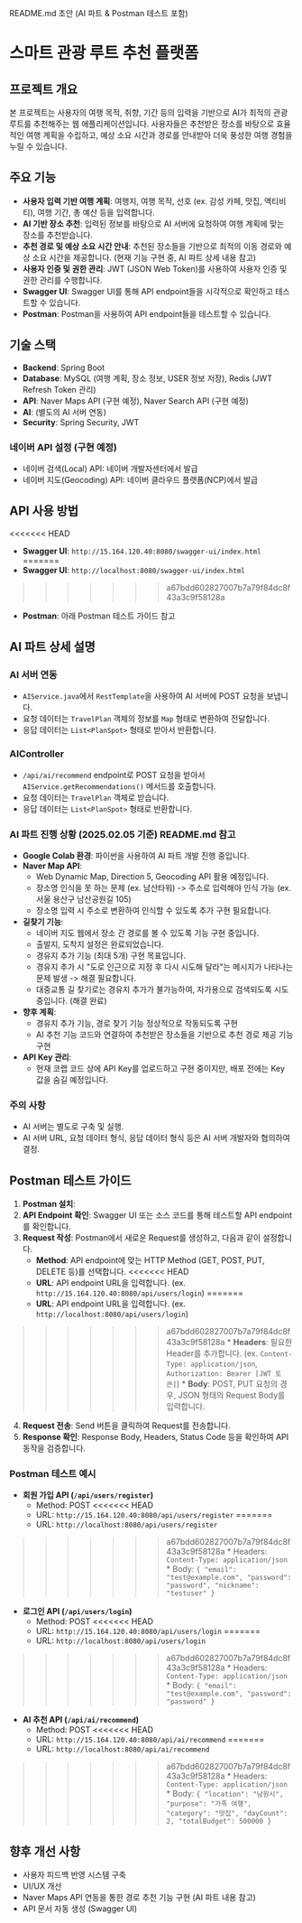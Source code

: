 README.md 초안 (AI 파트 & Postman 테스트 포함)

# 스마트 관광 루트 추천 플랫폼

## 프로젝트 개요

본 프로젝트는 사용자의 여행 목적, 취향, 기간 등의 입력을 기반으로 AI가 최적의 관광 루트를 추천해주는 웹 애플리케이션입니다. 
사용자들은 추천받은 장소를 바탕으로 효율적인 여행 계획을 수립하고, 예상 소요 시간과 경로를 안내받아 더욱 풍성한 여행 경험을 누릴 수 있습니다.

## 주요 기능

*   **사용자 입력 기반 여행 계획**: 여행지, 여행 목적, 선호 (ex. 감성 카페, 맛집, 액티비티), 여행 기간, 총 예산 등을 입력합니다.
*   **AI 기반 장소 추천**: 입력된 정보를 바탕으로 AI 서버에 요청하여 여행 계획에 맞는 장소를 추천받습니다.
*   **추천 경로 및 예상 소요 시간 안내**: 추천된 장소들을 기반으로 최적의 이동 경로와 예상 소요 시간을 제공합니다. (현재 기능 구현 중, AI 파트 상세 내용 참고)
*   **사용자 인증 및 권한 관리**: JWT (JSON Web Token)를 사용하여 사용자 인증 및 권한 관리를 수행합니다.
*   **Swagger UI**: Swagger UI를 통해 API endpoint들을 시각적으로 확인하고 테스트할 수 있습니다.
*   **Postman**: Postman을 사용하여 API endpoint들을 테스트할 수 있습니다.

## 기술 스택

*   **Backend**: Spring Boot
*   **Database**: MySQL (여행 계획, 장소 정보, USER 정보 저장), Redis (JWT Refresh Token 관리)
*   **API**: Naver Maps API (구현 예정), Naver Search API (구현 예정)
*   **AI**: (별도의 AI 서버 연동)
*   **Security**: Spring Security, JWT



### 네이버 API 설정 (구현 예정)

*   네이버 검색(Local) API: 네이버 개발자센터에서 발급
*   네이버 지도(Geocoding) API: 네이버 클라우드 플랫폼(NCP)에서 발급



## API 사용 방법

<<<<<<< HEAD
*   **Swagger UI**: `http://15.164.120.40:8080/swagger-ui/index.html` 
=======
*   **Swagger UI**: `http://localhost:8080/swagger-ui/index.html` 
>>>>>>> a67bdd602827007b7a79f84dc8f43a3c9f58128a
*   **Postman**: 아래 Postman 테스트 가이드 참고

## AI 파트 상세 설명

### AI 서버 연동

*   `AIService.java`에서 `RestTemplate`을 사용하여 AI 서버에 POST 요청을 보냅니다.
*   요청 데이터는 `TravelPlan` 객체의 정보를 `Map` 형태로 변환하여 전달합니다.
*   응답 데이터는 `List<PlanSpot>` 형태로 받아서 반환합니다.

### AIController

*   `/api/ai/recommend` endpoint로 POST 요청을 받아서 `AIService.getRecommendations()` 메서드를 호출합니다.
*   요청 데이터는 `TravelPlan` 객체로 받습니다.
*   응답 데이터는 `List<PlanSpot>` 형태로 반환합니다.

### AI 파트 진행 상황 (2025.02.05 기준) README.md 참고

*   **Google Colab 환경**: 파이썬을 사용하여 AI 파트 개발 진행 중입니다.
*   **Naver Map API**:
    *   Web Dynamic Map, Direction 5, Geocoding API 활용 예정입니다.
    *   장소명 인식을 못 하는 문제 (ex. 남산타워) -> 주소로 입력해야 인식 가능 (ex. 서울 용산구 남산공원길 105)
    *   장소명 입력 시 주소로 변환하여 인식할 수 있도록 추가 구현 필요합니다.
*   **길찾기 기능**:
    *   네이버 지도 웹에서 장소 간 경로를 볼 수 있도록 기능 구현 중입니다.
    *   출발지, 도착지 설정은 완료되었습니다.
    *   경유지 추가 기능 (최대 5개) 구현 목표입니다.
    *   경유지 추가 시 "도로 인근으로 지정 후 다시 시도해 달라"는 메시지가 나타나는 문제 발생 -> 해결 필요합니다.
    *   대중교통 길 찾기로는 경유지 추가가 불가능하여, 자가용으로 검색되도록 시도 중입니다. (해결 완료)
*   **향후 계획**:
    *   경유지 추가 기능, 경로 찾기 기능 정상적으로 작동되도록 구현
    *   AI 추천 기능 코드와 연결하여 추천받은 장소들을 기반으로 추천 경로 제공 기능 구현
*   **API Key 관리**:
    *   현재 코랩 코드 상에 API Key를 업로드하고 구현 중이지만, 배포 전에는 Key 값을 숨길 예정입니다.

### 주의 사항

*   AI 서버는 별도로 구축 및 실행.
*   AI 서버 URL, 요청 데이터 형식, 응답 데이터 형식 등은 AI 서버 개발자와 협의하여 결정.


## Postman 테스트 가이드

1.  **Postman 설치**: 
2.  **API Endpoint 확인**: Swagger UI 또는 소스 코드를 통해 테스트할 API endpoint를 확인합니다.
3.  **Request 작성**: Postman에서 새로운 Request를 생성하고, 다음과 같이 설정합니다.
    *   **Method**: API endpoint에 맞는 HTTP Method (GET, POST, PUT, DELETE 등)를 선택합니다.
<<<<<<< HEAD
    *   **URL**: API endpoint URL을 입력합니다. (ex. `http://15.164.120.40:8080/api/users/login`)
=======
    *   **URL**: API endpoint URL을 입력합니다. (ex. `http://localhost:8080/api/users/login`)
>>>>>>> a67bdd602827007b7a79f84dc8f43a3c9f58128a
    *   **Headers**: 필요한 Header를 추가합니다. (ex. `Content-Type: application/json`, `Authorization: Bearer [JWT 토큰]`)
    *   **Body**: POST, PUT 요청의 경우, JSON 형태의 Request Body를 입력합니다.
4.  **Request 전송**: Send 버튼을 클릭하여 Request를 전송합니다.
5.  **Response 확인**: Response Body, Headers, Status Code 등을 확인하여 API 동작을 검증합니다.

### Postman 테스트 예시

*   **회원 가입 API (`/api/users/register`)**
    *   Method: POST
<<<<<<< HEAD
    *   URL: `http://15.164.120.40:8080/api/users/register`
=======
    *   URL: `http://localhost:8080/api/users/register`
>>>>>>> a67bdd602827007b7a79f84dc8f43a3c9f58128a
    *   Headers: `Content-Type: application/json`
    *   Body:
        ```
        {
            "email": "test@example.com",
            "password": "password",
            "nickname": "testuser"
        }
        ```
*   **로그인 API (`/api/users/login`)**
    *   Method: POST
<<<<<<< HEAD
    *   URL: `http://15.164.120.40:8080/api/users/login`
=======
    *   URL: `http://localhost:8080/api/users/login`
>>>>>>> a67bdd602827007b7a79f84dc8f43a3c9f58128a
    *   Headers: `Content-Type: application/json`
    *   Body:
        ```
        {
            "email": "test@example.com",
            "password": "password"
        }
        ```
*   **AI 추천 API (`/api/ai/recommend`)**
    *   Method: POST
<<<<<<< HEAD
    *   URL: `http://15.164.120.40:8080/api/ai/recommend`
=======
    *   URL: `http://localhost:8080/api/ai/recommend`
>>>>>>> a67bdd602827007b7a79f84dc8f43a3c9f58128a
    *   Headers: `Content-Type: application/json`
    *   Body:
        ```
        {
            "location": "남원시",
            "purpose": "가족 여행",
            "category": "맛집",
            "dayCount": 2,
            "totalBudget": 500000
        }
        ```

## 향후 개선 사항

*   사용자 피드백 반영 시스템 구축
*   UI/UX 개선
*   Naver Maps API 연동을 통한 경로 추천 기능 구현 (AI 파트 내용 참고)
*   API 문서 자동 생성 (Swagger UI)
